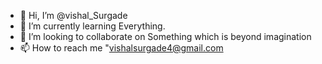- 👋 Hi, I’m @vishal_Surgade
- 🌱 I’m currently learning Everything.
- 💞️ I’m looking to collaborate on Something which is beyond imagination
- 📫 How to reach me "vishalsurgade4@gmail.com

<!---
vishal80072/vishal80072 is a ✨ special ✨ repository because its `README.md` (this file) appears on your GitHub profile.
You can click the Preview link to take a look at your changes.
--->
